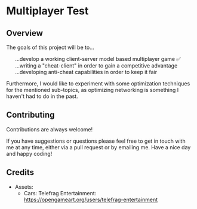 
# Multiplayer Test

## Overview

The goals of this project will be to...  

&nbsp;&nbsp;&nbsp;&nbsp;&nbsp;&nbsp;...develop a working client-server model based multiplayer game ✅  
&nbsp;&nbsp;&nbsp;&nbsp;&nbsp;&nbsp;...writing a "cheat-client" in order to gain a competitive advantage  
&nbsp;&nbsp;&nbsp;&nbsp;&nbsp;&nbsp;...developing anti-cheat capabilities in order to keep it fair

Furthermore, I would like to experiment with some optimization techniques for the mentioned sub-topics, as optimizing networking is something I haven't had to do in the past.
## Contributing

Contributions are always welcome!

If you have suggestions or questions please feel free to get in touch with me at any time, either via a pull request or by emailing me. Have a nice day and happy coding!

## Credits

- Assets:
  - Cars: Telefrag Entertainment: https://opengameart.org/users/telefrag-entertainment
